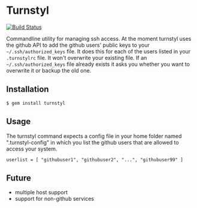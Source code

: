 # Turnstyl

[![Build Status](https://travis-ci.org/Tranquility/turnstyl.png)](https://travis-ci.org/Tranquility/turnstyl)

Commandline utility for managing ssh access. At the moment turnstyl uses the github API to add the github users' public keys to your ```~/.ssh/authorized_keys``` file. It does this for each of the users listed in your ```.turnstylrc``` file. It won't overwrite your existing file. If an ```~/.ssh/authorized_keys``` file already exists it asks you whether you want to overwrite it or backup the old one.

## Installation

    $ gem install turnstyl

## Usage

The turnstyl command expects a config file in your home folder named
".turnstyl-config" in which you list the github users that are allowed
to access your system.

    userlist = [ "githubuser1", "githubuser2", "...", "githubuser99" ]


## Future

- multiple host support
- support for non-github services
